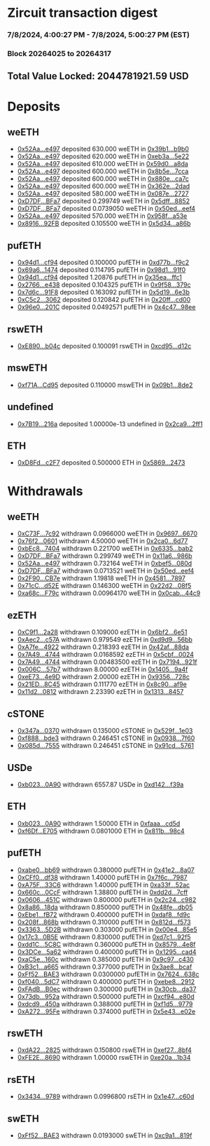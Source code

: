 # Zircuit transaction digest
### 7/8/2024, 4:00:27 PM - 7/8/2024, 5:00:27 PM (EST)
### Block 20264025 to 20264317

## Total Value Locked: 2044781921.59 USD

# Deposits
## weETH
- [0x52Aa...e497](https://etherscan.io/address/0x52Aa899454998Be5b000Ad077a46Bbe360F4e497) deposited 630.000 weETH in [0x39b1...b9b0](https://etherscan.io/tx/0x52Aa899454998Be5b000Ad077a46Bbe360F4e497)
- [0x52Aa...e497](https://etherscan.io/address/0x52Aa899454998Be5b000Ad077a46Bbe360F4e497) deposited 620.000 weETH in [0xeb3a...5e22](https://etherscan.io/tx/0x52Aa899454998Be5b000Ad077a46Bbe360F4e497)
- [0x52Aa...e497](https://etherscan.io/address/0x52Aa899454998Be5b000Ad077a46Bbe360F4e497) deposited 610.000 weETH in [0x59d0...a8da](https://etherscan.io/tx/0x52Aa899454998Be5b000Ad077a46Bbe360F4e497)
- [0x52Aa...e497](https://etherscan.io/address/0x52Aa899454998Be5b000Ad077a46Bbe360F4e497) deposited 600.000 weETH in [0x8b5e...7cca](https://etherscan.io/tx/0x52Aa899454998Be5b000Ad077a46Bbe360F4e497)
- [0x52Aa...e497](https://etherscan.io/address/0x52Aa899454998Be5b000Ad077a46Bbe360F4e497) deposited 600.000 weETH in [0x880e...ca7c](https://etherscan.io/tx/0x52Aa899454998Be5b000Ad077a46Bbe360F4e497)
- [0x52Aa...e497](https://etherscan.io/address/0x52Aa899454998Be5b000Ad077a46Bbe360F4e497) deposited 600.000 weETH in [0x362e...2dad](https://etherscan.io/tx/0x52Aa899454998Be5b000Ad077a46Bbe360F4e497)
- [0x52Aa...e497](https://etherscan.io/address/0x52Aa899454998Be5b000Ad077a46Bbe360F4e497) deposited 580.000 weETH in [0x087e...2727](https://etherscan.io/tx/0x52Aa899454998Be5b000Ad077a46Bbe360F4e497)
- [0xD7DF...BFa7](https://etherscan.io/address/0xD7DF7E085214743530afF339aFC420c7c720BFa7) deposited 0.299749 weETH in [0x5dff...8852](https://etherscan.io/tx/0xD7DF7E085214743530afF339aFC420c7c720BFa7)
- [0xD7DF...BFa7](https://etherscan.io/address/0xD7DF7E085214743530afF339aFC420c7c720BFa7) deposited 0.0739050 weETH in [0x50ed...eef4](https://etherscan.io/tx/0xD7DF7E085214743530afF339aFC420c7c720BFa7)
- [0x52Aa...e497](https://etherscan.io/address/0x52Aa899454998Be5b000Ad077a46Bbe360F4e497) deposited 570.000 weETH in [0x958f...a53e](https://etherscan.io/tx/0x52Aa899454998Be5b000Ad077a46Bbe360F4e497)
- [0x8916...92FB](https://etherscan.io/address/0x89162F1C2Cfd40E5124c1B13Fd4468776adE92FB) deposited 0.105500 weETH in [0x5d34...a86b](https://etherscan.io/tx/0x89162F1C2Cfd40E5124c1B13Fd4468776adE92FB)
## pufETH
- [0x94d1...cf94](https://etherscan.io/address/0x94d1632BF84F3935585DC91f87e7d9a697b8cf94) deposited 0.100000 pufETH in [0xd77b...f9c2](https://etherscan.io/tx/0x94d1632BF84F3935585DC91f87e7d9a697b8cf94)
- [0x69a6...1474](https://etherscan.io/address/0x69a6dDFD43caBDf4c953D244d7Eff577CFFe1474) deposited 0.114795 pufETH in [0x98d1...91f0](https://etherscan.io/tx/0x69a6dDFD43caBDf4c953D244d7Eff577CFFe1474)
- [0x94d1...cf94](https://etherscan.io/address/0x94d1632BF84F3935585DC91f87e7d9a697b8cf94) deposited 1.20876 pufETH in [0x35ea...ffc1](https://etherscan.io/tx/0x94d1632BF84F3935585DC91f87e7d9a697b8cf94)
- [0x2766...e438](https://etherscan.io/address/0x27661fFeD69a65542a0859115ce8f3a7fbdCe438) deposited 0.104325 pufETH in [0x9f58...379c](https://etherscan.io/tx/0x27661fFeD69a65542a0859115ce8f3a7fbdCe438)
- [0x7d6c...91F8](https://etherscan.io/address/0x7d6c9F822f00463D6bD2061B8d7B842B822791F8) deposited 0.163092 pufETH in [0x5d19...6e3b](https://etherscan.io/tx/0x7d6c9F822f00463D6bD2061B8d7B842B822791F8)
- [0xC5c2...3062](https://etherscan.io/address/0xC5c2F5426C1DC00Fe89342013e8dede85a453062) deposited 0.120842 pufETH in [0x20ff...cd00](https://etherscan.io/tx/0xC5c2F5426C1DC00Fe89342013e8dede85a453062)
- [0x96e0...201C](https://etherscan.io/address/0x96e0777A87fAC8FA70BE27263991CECE5c72201C) deposited 0.0492571 pufETH in [0x4c47...98ee](https://etherscan.io/tx/0x96e0777A87fAC8FA70BE27263991CECE5c72201C)
## rswETH
- [0xE890...b04c](https://etherscan.io/address/0xE8901e5d051864E369fF5A4EF8936584C274b04c) deposited 0.100091 rswETH in [0xcd95...d12c](https://etherscan.io/tx/0xE8901e5d051864E369fF5A4EF8936584C274b04c)
## mswETH
- [0xf71A...Cd95](https://etherscan.io/address/0xf71A7CD0f45c7b959992472fc250B9312b38Cd95) deposited 0.110000 mswETH in [0x09b1...8de2](https://etherscan.io/tx/0xf71A7CD0f45c7b959992472fc250B9312b38Cd95)
## undefined
- [0x7B19...216a](https://etherscan.io/address/0x7B19ADeD852ab9Ab71BEb2A79D85Ab1EDf40216a) deposited 1.00000e-13 undefined in [0x2ca9...2ff1](https://etherscan.io/tx/0x7B19ADeD852ab9Ab71BEb2A79D85Ab1EDf40216a)
## ETH
- [0xD8Fd...c2F7](https://etherscan.io/address/0xD8FdB9582Ca645d6645ABe4885b8DB8d217Cc2F7) deposited 0.500000 ETH in [0x5869...2473](https://etherscan.io/tx/0xD8FdB9582Ca645d6645ABe4885b8DB8d217Cc2F7)
# Withdrawals
## weETH
- [0xC73F...7c92](https://etherscan.io/address/0xC73FB41A50FdAa3dC65952D7C1DF8bcFc92D7c92) withdrawn 0.0966000 weETH in [0x9697...6670](https://etherscan.io/tx/0xC73FB41A50FdAa3dC65952D7C1DF8bcFc92D7c92)
- [0x76f2...0601](https://etherscan.io/address/0x76f2CFd4649a3D4fd467FB5D6017588FA19d0601) withdrawn 4.50000 weETH in [0x2ca0...6d77](https://etherscan.io/tx/0x76f2CFd4649a3D4fd467FB5D6017588FA19d0601)
- [0xbEc8...7404](https://etherscan.io/address/0xbEc82D6d51cd1bca06746a6AB8C5000817127404) withdrawn 0.221700 weETH in [0x6335...bab2](https://etherscan.io/tx/0xbEc82D6d51cd1bca06746a6AB8C5000817127404)
- [0xD7DF...BFa7](https://etherscan.io/address/0xD7DF7E085214743530afF339aFC420c7c720BFa7) withdrawn 0.299749 weETH in [0x11a6...986b](https://etherscan.io/tx/0xD7DF7E085214743530afF339aFC420c7c720BFa7)
- [0x52Aa...e497](https://etherscan.io/address/0x52Aa899454998Be5b000Ad077a46Bbe360F4e497) withdrawn 0.732164 weETH in [0xbef5...080d](https://etherscan.io/tx/0x52Aa899454998Be5b000Ad077a46Bbe360F4e497)
- [0xD7DF...BFa7](https://etherscan.io/address/0xD7DF7E085214743530afF339aFC420c7c720BFa7) withdrawn 0.0713521 weETH in [0x50ed...eef4](https://etherscan.io/tx/0xD7DF7E085214743530afF339aFC420c7c720BFa7)
- [0x2F90...CB7e](https://etherscan.io/address/0x2F9035F14D9134bEd45e2642Ae148f673f5eCB7e) withdrawn 1.19818 weETH in [0x4581...7897](https://etherscan.io/tx/0x2F9035F14D9134bEd45e2642Ae148f673f5eCB7e)
- [0x71cC...d52E](https://etherscan.io/address/0x71cC6307C8703738D90e5b8637A8c119e752d52E) withdrawn 0.146300 weETH in [0x22d2...08f5](https://etherscan.io/tx/0x71cC6307C8703738D90e5b8637A8c119e752d52E)
- [0xa68c...F79c](https://etherscan.io/address/0xa68c0c992CA96b0D74Aab97d25DDe6da3168F79c) withdrawn 0.00964170 weETH in [0x0cab...44c9](https://etherscan.io/tx/0xa68c0c992CA96b0D74Aab97d25DDe6da3168F79c)
## ezETH
- [0xC9f1...2a28](https://etherscan.io/address/0xC9f19bce748444Ec3D9eBF764c4bbc4E799F2a28) withdrawn 0.109000 ezETH in [0x6bf2...6e51](https://etherscan.io/tx/0xC9f19bce748444Ec3D9eBF764c4bbc4E799F2a28)
- [0xAec2...c57A](https://etherscan.io/address/0xAec2Dc20DdC6B5bF59393Ea7E1D067053dC8c57A) withdrawn 0.979549 ezETH in [0xd9d9...56bb](https://etherscan.io/tx/0xAec2Dc20DdC6B5bF59393Ea7E1D067053dC8c57A)
- [0xA7fe...4922](https://etherscan.io/address/0xA7fec95FeB9f76f25Ea7C0A8E0802829e0DE4922) withdrawn 0.218393 ezETH in [0x42af...88da](https://etherscan.io/tx/0xA7fec95FeB9f76f25Ea7C0A8E0802829e0DE4922)
- [0x7A49...4744](https://etherscan.io/address/0x7A493Be5c2ce014cD049Bf178a1ac0Db1B434744) withdrawn 0.0168592 ezETH in [0x5cbf...0024](https://etherscan.io/tx/0x7A493Be5c2ce014cD049Bf178a1ac0Db1B434744)
- [0x7A49...4744](https://etherscan.io/address/0x7A493Be5c2ce014cD049Bf178a1ac0Db1B434744) withdrawn 0.00483500 ezETH in [0x7194...921f](https://etherscan.io/tx/0x7A493Be5c2ce014cD049Bf178a1ac0Db1B434744)
- [0x006C...57b7](https://etherscan.io/address/0x006C78f49620ef3881021C64FCbC9FE54cEC57b7) withdrawn 8.00000 ezETH in [0x1405...9a4f](https://etherscan.io/tx/0x006C78f49620ef3881021C64FCbC9FE54cEC57b7)
- [0xeE73...4e9D](https://etherscan.io/address/0xeE73fA9Da41855DF46847BB692031C9c3C554e9D) withdrawn 2.00000 ezETH in [0x9356...728c](https://etherscan.io/tx/0xeE73fA9Da41855DF46847BB692031C9c3C554e9D)
- [0x21ED...8C45](https://etherscan.io/address/0x21ED119ba5927A7506a2Adc57fbE89802A478C45) withdrawn 0.111770 ezETH in [0x8c90...af9e](https://etherscan.io/tx/0x21ED119ba5927A7506a2Adc57fbE89802A478C45)
- [0x11d2...0812](https://etherscan.io/address/0x11d2168F37409b96453E4DE1E0e39B1D5BBe0812) withdrawn 2.23390 ezETH in [0x1313...8457](https://etherscan.io/tx/0x11d2168F37409b96453E4DE1E0e39B1D5BBe0812)
## cSTONE
- [0x347a...0370](https://etherscan.io/address/0x347af8a500feDefbc451a40469fe50D6232D0370) withdrawn 0.135000 cSTONE in [0x529f...1e03](https://etherscan.io/tx/0x347af8a500feDefbc451a40469fe50D6232D0370)
- [0xf888...bde3](https://etherscan.io/address/0xf888321e980Dcf01deA475029aFcbf8Af51fbde3) withdrawn 0.246451 cSTONE in [0x0938...7f60](https://etherscan.io/tx/0xf888321e980Dcf01deA475029aFcbf8Af51fbde3)
- [0x085d...7555](https://etherscan.io/address/0x085d785f5a03a6eD9B454830721cfca951c37555) withdrawn 0.246451 cSTONE in [0x91cd...5761](https://etherscan.io/tx/0x085d785f5a03a6eD9B454830721cfca951c37555)
## USDe
- [0xb023...0A90](https://etherscan.io/address/0xb023aa5f8a93C3a3A4264d1ec401ecFbC30D0A90) withdrawn 6557.87 USDe in [0xd142...f39a](https://etherscan.io/tx/0xb023aa5f8a93C3a3A4264d1ec401ecFbC30D0A90)
## ETH
- [0xb023...0A90](https://etherscan.io/address/0xb023aa5f8a93C3a3A4264d1ec401ecFbC30D0A90) withdrawn 1.50000 ETH in [0xfaaa...cd5d](https://etherscan.io/tx/0xb023aa5f8a93C3a3A4264d1ec401ecFbC30D0A90)
- [0xf6Df...E705](https://etherscan.io/address/0xf6Dfb203CBF37cEd9BEd18E1a3331AE47279E705) withdrawn 0.0801000 ETH in [0x811b...98c4](https://etherscan.io/tx/0xf6Dfb203CBF37cEd9BEd18E1a3331AE47279E705)
## pufETH
- [0xabe0...bb69](https://etherscan.io/address/0xabe01798b350f50ad9d18Db96E4D33CfEC57bb69) withdrawn 0.380000 pufETH in [0x41e2...8a07](https://etherscan.io/tx/0xabe01798b350f50ad9d18Db96E4D33CfEC57bb69)
- [0xCFf0...df38](https://etherscan.io/address/0xCFf05e98Ad929984F20C66A3e9EEDEb0028Adf38) withdrawn 1.40000 pufETH in [0x7f6c...7987](https://etherscan.io/tx/0xCFf05e98Ad929984F20C66A3e9EEDEb0028Adf38)
- [0xA75F...33C6](https://etherscan.io/address/0xA75Fb4bf2f055110BD90858149C6803F9CbC33C6) withdrawn 1.40000 pufETH in [0xa33f...52ac](https://etherscan.io/tx/0xA75Fb4bf2f055110BD90858149C6803F9CbC33C6)
- [0x660c...0CcF](https://etherscan.io/address/0x660cDc8c50D80DeAb968971320Cf65C87a7e0CcF) withdrawn 1.38800 pufETH in [0xdd2d...7cff](https://etherscan.io/tx/0x660cDc8c50D80DeAb968971320Cf65C87a7e0CcF)
- [0x0606...451C](https://etherscan.io/address/0x0606edb19867235739712b8E02c53F3bedDd451C) withdrawn 0.800000 pufETH in [0x2c24...c982](https://etherscan.io/tx/0x0606edb19867235739712b8E02c53F3bedDd451C)
- [0x8a86...18da](https://etherscan.io/address/0x8a86A140925f9B63408d2BDDC6665634712218da) withdrawn 0.850000 pufETH in [0x48fe...db05](https://etherscan.io/tx/0x8a86A140925f9B63408d2BDDC6665634712218da)
- [0xEbe1...fB72](https://etherscan.io/address/0xEbe10055990164234C824521893E9130cD32fB72) withdrawn 0.400000 pufETH in [0xdaf8...fd9c](https://etherscan.io/tx/0xEbe10055990164234C824521893E9130cD32fB72)
- [0x208f...868b](https://etherscan.io/address/0x208fc5cF2d9c3F5a03cA962bfc8Cda21afb6868b) withdrawn 0.310000 pufETH in [0x812d...f573](https://etherscan.io/tx/0x208fc5cF2d9c3F5a03cA962bfc8Cda21afb6868b)
- [0x3363...5D2B](https://etherscan.io/address/0x3363E4ED83107A7e6A7Ac66c09dD099ddBCA5D2B) withdrawn 0.303000 pufETH in [0x00e4...85e5](https://etherscan.io/tx/0x3363E4ED83107A7e6A7Ac66c09dD099ddBCA5D2B)
- [0x17c3...0B5E](https://etherscan.io/address/0x17c37e6068730D8f1559CF733C9B28bfFA320B5E) withdrawn 0.830000 pufETH in [0xd7c1...92f5](https://etherscan.io/tx/0x17c37e6068730D8f1559CF733C9B28bfFA320B5E)
- [0xdd1C...5C8C](https://etherscan.io/address/0xdd1CD9edC0460EC7AE7f9f546Bf5222F06FE5C8C) withdrawn 0.360000 pufETH in [0x8579...4e8f](https://etherscan.io/tx/0xdd1CD9edC0460EC7AE7f9f546Bf5222F06FE5C8C)
- [0x3DCe...5a62](https://etherscan.io/address/0x3DCe02d063eC6A07BF8761633708dE366DD55a62) withdrawn 0.400000 pufETH in [0x1295...cad4](https://etherscan.io/tx/0x3DCe02d063eC6A07BF8761633708dE366DD55a62)
- [0xaC5e...160c](https://etherscan.io/address/0xaC5e3D3f648Bc6fEAbEF1157162077F32e7A160c) withdrawn 0.385000 pufETH in [0x9c97...c430](https://etherscan.io/tx/0xaC5e3D3f648Bc6fEAbEF1157162077F32e7A160c)
- [0xB3c1...a665](https://etherscan.io/address/0xB3c13Ed32D51861CdFF8f6709fD36078313Ea665) withdrawn 0.377000 pufETH in [0x3ae8...bcaf](https://etherscan.io/tx/0xB3c13Ed32D51861CdFF8f6709fD36078313Ea665)
- [0xFf52...BAE3](https://etherscan.io/address/0xFf5286a02e425067Fe88F87309F734192bf4BAE3) withdrawn 0.0300000 pufETH in [0x7624...638c](https://etherscan.io/tx/0xFf5286a02e425067Fe88F87309F734192bf4BAE3)
- [0xf040...5dC7](https://etherscan.io/address/0xf040aa94AF71866C674022c4087a6fF9C4E05dC7) withdrawn 0.400000 pufETH in [0xebe8...2912](https://etherscan.io/tx/0xf040aa94AF71866C674022c4087a6fF9C4E05dC7)
- [0xFAdB...B0ec](https://etherscan.io/address/0xFAdBFc6571F538BFF1161407Ec228964DebEB0ec) withdrawn 0.300000 pufETH in [0x30cb...da37](https://etherscan.io/tx/0xFAdBFc6571F538BFF1161407Ec228964DebEB0ec)
- [0x73db...952a](https://etherscan.io/address/0x73dbb58803E4475d67892102722dc7b14520952a) withdrawn 0.500000 pufETH in [0xcf94...e80d](https://etherscan.io/tx/0x73dbb58803E4475d67892102722dc7b14520952a)
- [0xdcd9...450a](https://etherscan.io/address/0xdcd95769Abd85cdB39d2bAB8329F5E3cabEC450a) withdrawn 0.388000 pufETH in [0xf1d5...9779](https://etherscan.io/tx/0xdcd95769Abd85cdB39d2bAB8329F5E3cabEC450a)
- [0xA272...95Fe](https://etherscan.io/address/0xA272a5cC2ded326306638AE41a0D214E0B8295Fe) withdrawn 0.374000 pufETH in [0x5e43...e02e](https://etherscan.io/tx/0xA272a5cC2ded326306638AE41a0D214E0B8295Fe)
## rswETH
- [0xdA22...2825](https://etherscan.io/address/0xdA2263B2393C53fd6DFF3Ba356bE7D7127202825) withdrawn 0.150800 rswETH in [0xef27...8bf4](https://etherscan.io/tx/0xdA2263B2393C53fd6DFF3Ba356bE7D7127202825)
- [0xFE2E...8690](https://etherscan.io/address/0xFE2E78981EDDa33ca9d2c464AACD0e8938de8690) withdrawn 1.00000 rswETH in [0xe20a...1b34](https://etherscan.io/tx/0xFE2E78981EDDa33ca9d2c464AACD0e8938de8690)
## rsETH
- [0x3434...9789](https://etherscan.io/address/0x34349c5569e7B846c3558961552D2202760A9789) withdrawn 0.0996800 rsETH in [0x1e47...c60d](https://etherscan.io/tx/0x34349c5569e7B846c3558961552D2202760A9789)
## swETH
- [0xFf52...BAE3](https://etherscan.io/address/0xFf5286a02e425067Fe88F87309F734192bf4BAE3) withdrawn 0.0193000 swETH in [0xc9a1...819f](https://etherscan.io/tx/0xFf5286a02e425067Fe88F87309F734192bf4BAE3)
